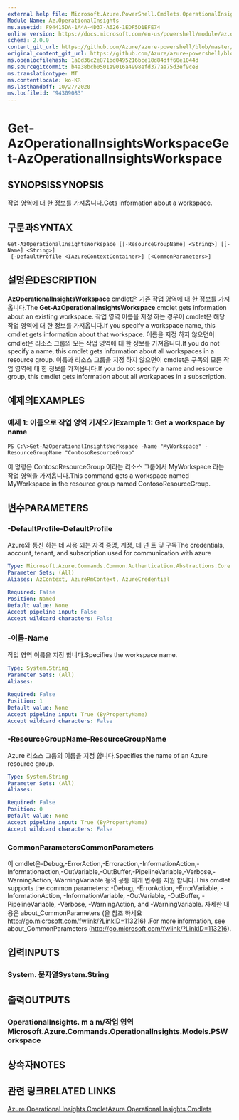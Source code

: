 ```yaml
---
external help file: Microsoft.Azure.PowerShell.Cmdlets.OperationalInsights.dll-Help.xml
Module Name: Az.OperationalInsights
ms.assetid: F94415DA-1A4A-4D37-A626-1EDF5D1EFE74
online version: https://docs.microsoft.com/en-us/powershell/module/az.operationalinsights/get-azoperationalinsightsworkspace
schema: 2.0.0
content_git_url: https://github.com/Azure/azure-powershell/blob/master/src/OperationalInsights/OperationalInsights/help/Get-AzOperationalInsightsWorkspace.md
original_content_git_url: https://github.com/Azure/azure-powershell/blob/master/src/OperationalInsights/OperationalInsights/help/Get-AzOperationalInsightsWorkspace.md
ms.openlocfilehash: 1a0d36c2e871bd0495216bce18d84dff60e1044d
ms.sourcegitcommit: b4a38bcb0501a9016a4998efd377aa75d3ef9ce8
ms.translationtype: MT
ms.contentlocale: ko-KR
ms.lasthandoff: 10/27/2020
ms.locfileid: "94309083"
---
```

# <span data-ttu-id="c91c6-101">Get-AzOperationalInsightsWorkspace</span><span class="sxs-lookup"><span data-stu-id="c91c6-101">Get-AzOperationalInsightsWorkspace</span></span>

## <span data-ttu-id="c91c6-102">SYNOPSIS</span><span class="sxs-lookup"><span data-stu-id="c91c6-102">SYNOPSIS</span></span>
<span data-ttu-id="c91c6-103">작업 영역에 대 한 정보를 가져옵니다.</span><span class="sxs-lookup"><span data-stu-id="c91c6-103">Gets information about a workspace.</span></span>

## <span data-ttu-id="c91c6-104">구문과</span><span class="sxs-lookup"><span data-stu-id="c91c6-104">SYNTAX</span></span>

```
Get-AzOperationalInsightsWorkspace [[-ResourceGroupName] <String>] [[-Name] <String>]
 [-DefaultProfile <IAzureContextContainer>] [<CommonParameters>]
```

## <span data-ttu-id="c91c6-105">설명은</span><span class="sxs-lookup"><span data-stu-id="c91c6-105">DESCRIPTION</span></span>
<span data-ttu-id="c91c6-106">**AzOperationalInsightsWorkspace** cmdlet은 기존 작업 영역에 대 한 정보를 가져옵니다.</span><span class="sxs-lookup"><span data-stu-id="c91c6-106">The **Get-AzOperationalInsightsWorkspace** cmdlet gets information about an existing workspace.</span></span>
<span data-ttu-id="c91c6-107">작업 영역 이름을 지정 하는 경우이 cmdlet은 해당 작업 영역에 대 한 정보를 가져옵니다.</span><span class="sxs-lookup"><span data-stu-id="c91c6-107">If you specify a workspace name, this cmdlet gets information about that workspace.</span></span>
<span data-ttu-id="c91c6-108">이름을 지정 하지 않으면이 cmdlet은 리소스 그룹의 모든 작업 영역에 대 한 정보를 가져옵니다.</span><span class="sxs-lookup"><span data-stu-id="c91c6-108">If you do not specify a name, this cmdlet gets information about all workspaces in a resource group.</span></span>
<span data-ttu-id="c91c6-109">이름과 리소스 그룹을 지정 하지 않으면이 cmdlet은 구독의 모든 작업 영역에 대 한 정보를 가져옵니다.</span><span class="sxs-lookup"><span data-stu-id="c91c6-109">If you do not specify a name and resource group, this cmdlet gets information about all workspaces in a subscription.</span></span>

## <span data-ttu-id="c91c6-110">예제의</span><span class="sxs-lookup"><span data-stu-id="c91c6-110">EXAMPLES</span></span>

### <span data-ttu-id="c91c6-111">예제 1: 이름으로 작업 영역 가져오기</span><span class="sxs-lookup"><span data-stu-id="c91c6-111">Example 1: Get a workspace by name</span></span>
```
PS C:\>Get-AzOperationalInsightsWorkspace -Name "MyWorkspace" -ResourceGroupName "ContosoResourceGroup"
```

<span data-ttu-id="c91c6-112">이 명령은 ContosoResourceGroup 이라는 리소스 그룹에서 MyWorkspace 라는 작업 영역을 가져옵니다.</span><span class="sxs-lookup"><span data-stu-id="c91c6-112">This command gets a workspace named MyWorkspace in the resource group named ContosoResourceGroup.</span></span>

## <span data-ttu-id="c91c6-113">변수</span><span class="sxs-lookup"><span data-stu-id="c91c6-113">PARAMETERS</span></span>

### <span data-ttu-id="c91c6-114">-DefaultProfile</span><span class="sxs-lookup"><span data-stu-id="c91c6-114">-DefaultProfile</span></span>
<span data-ttu-id="c91c6-115">Azure와 통신 하는 데 사용 되는 자격 증명, 계정, 테 넌 트 및 구독</span><span class="sxs-lookup"><span data-stu-id="c91c6-115">The credentials, account, tenant, and subscription used for communication with azure</span></span>

```yaml
Type: Microsoft.Azure.Commands.Common.Authentication.Abstractions.Core.IAzureContextContainer
Parameter Sets: (All)
Aliases: AzContext, AzureRmContext, AzureCredential

Required: False
Position: Named
Default value: None
Accept pipeline input: False
Accept wildcard characters: False
```

### <span data-ttu-id="c91c6-116">-이름</span><span class="sxs-lookup"><span data-stu-id="c91c6-116">-Name</span></span>
<span data-ttu-id="c91c6-117">작업 영역 이름을 지정 합니다.</span><span class="sxs-lookup"><span data-stu-id="c91c6-117">Specifies the workspace name.</span></span>

```yaml
Type: System.String
Parameter Sets: (All)
Aliases:

Required: False
Position: 1
Default value: None
Accept pipeline input: True (ByPropertyName)
Accept wildcard characters: False
```

### <span data-ttu-id="c91c6-118">-ResourceGroupName</span><span class="sxs-lookup"><span data-stu-id="c91c6-118">-ResourceGroupName</span></span>
<span data-ttu-id="c91c6-119">Azure 리소스 그룹의 이름을 지정 합니다.</span><span class="sxs-lookup"><span data-stu-id="c91c6-119">Specifies the name of an Azure resource group.</span></span>

```yaml
Type: System.String
Parameter Sets: (All)
Aliases:

Required: False
Position: 0
Default value: None
Accept pipeline input: True (ByPropertyName)
Accept wildcard characters: False
```

### <span data-ttu-id="c91c6-120">CommonParameters</span><span class="sxs-lookup"><span data-stu-id="c91c6-120">CommonParameters</span></span>
<span data-ttu-id="c91c6-121">이 cmdlet은-Debug,-ErrorAction,-Erroraction,-InformationAction,-Informationaction,-OutVariable,-OutBuffer,-PipelineVariable,-Verbose,-WarningAction,-WarningVariable 등의 공통 매개 변수를 지원 합니다.</span><span class="sxs-lookup"><span data-stu-id="c91c6-121">This cmdlet supports the common parameters: -Debug, -ErrorAction, -ErrorVariable, -InformationAction, -InformationVariable, -OutVariable, -OutBuffer, -PipelineVariable, -Verbose, -WarningAction, and -WarningVariable.</span></span> <span data-ttu-id="c91c6-122">자세한 내용은 about_CommonParameters (을 참조 하세요 http://go.microsoft.com/fwlink/?LinkID=113216) .</span><span class="sxs-lookup"><span data-stu-id="c91c6-122">For more information, see about_CommonParameters (http://go.microsoft.com/fwlink/?LinkID=113216).</span></span>

## <span data-ttu-id="c91c6-123">입력</span><span class="sxs-lookup"><span data-stu-id="c91c6-123">INPUTS</span></span>

### <span data-ttu-id="c91c6-124">System. 문자열</span><span class="sxs-lookup"><span data-stu-id="c91c6-124">System.String</span></span>

## <span data-ttu-id="c91c6-125">출력</span><span class="sxs-lookup"><span data-stu-id="c91c6-125">OUTPUTS</span></span>

### <span data-ttu-id="c91c6-126">OperationalInsights. m a m/작업 영역</span><span class="sxs-lookup"><span data-stu-id="c91c6-126">Microsoft.Azure.Commands.OperationalInsights.Models.PSWorkspace</span></span>

## <span data-ttu-id="c91c6-127">상속자</span><span class="sxs-lookup"><span data-stu-id="c91c6-127">NOTES</span></span>

## <span data-ttu-id="c91c6-128">관련 링크</span><span class="sxs-lookup"><span data-stu-id="c91c6-128">RELATED LINKS</span></span>

[<span data-ttu-id="c91c6-129">Azure Operational Insights Cmdlet</span><span class="sxs-lookup"><span data-stu-id="c91c6-129">Azure Operational Insights Cmdlets</span></span>](./Az.OperationalInsights.md)


